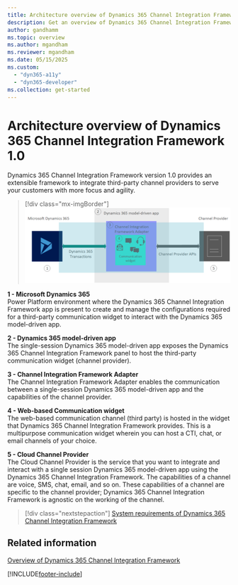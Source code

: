 ```yaml
---
title: Architecture overview of Dynamics 365 Channel Integration Framework 1.0 
description: Get an overview of Dynamics 365 Channel Integration Framework 1.0 and its architecture that lets you integrate with third-party channel providers.
author: gandhamm
ms.topic: overview
ms.author: mgandham
ms.reviewer: mgandham
ms.date: 05/15/2025
ms.custom: 
  - "dyn365-a11y"
  - "dyn365-developer"
ms.collection: get-started
---
```


# Architecture overview of Dynamics 365 Channel Integration Framework 1.0 

Dynamics 365 Channel Integration Framework version 1.0 provides an extensible framework to integrate third-party channel providers to serve your customers with more focus and agility.

> [!div class="mx-imgBorder"]
> ![High-level architecture diagram of Dynamics 365 Channel Integration Framework.](../../media/cif-high-level-architecture.png "High-level architecture diagram of Dynamics 365 Channel Integration Framework")

**1 - Microsoft Dynamics 365**<br>
Power Platform environment where the Dynamics 365 Channel Integration Framework app is present to create and manage the configurations required for a third-party communication widget to interact with the Dynamics 365 model-driven app.

**2 - Dynamics 365 model-driven app**<br>
The single-session Dynamics 365 model-driven app exposes the Dynamics 365 Channel Integration Framework panel to host the third-party communication widget (channel provider).

**3 - Channel Integration Framework Adapter**<br>
The Channel Integration Framework Adapter enables the communication between a single-session Dynamics 365 model-driven app and the capabilities of the channel provider.

**4 - Web-based Communication widget**<br>
The web-based communication channel (third party) is hosted in the widget that Dynamics 365 Channel Integration Framework provides. This is a multipurpose communication widget wherein you can host a CTI, chat, or email channels of your choice.

**5 - Cloud Channel Provider**<br>
The Cloud Channel Provider is the service that you want to integrate and interact with a single session Dynamics 365 model-driven app using the Dynamics 365 Channel Integration Framework. The capabilities of a channel are voice, SMS, chat, email, and so on. These capabilities of a channel are specific to the channel provider; Dynamics 365 Channel Integration Framework is agnostic on the working of the channel.

> [!div class="nextstepaction"]
> [System requirements of Dynamics 365 Channel Integration Framework](system-requirements-channel-integration-framework.md)


## Related information

[Overview of Dynamics 365 Channel Integration Framework](overview-channel-integration-framework.md)


[!INCLUDE[footer-include](../../../includes/footer-banner.md)]

